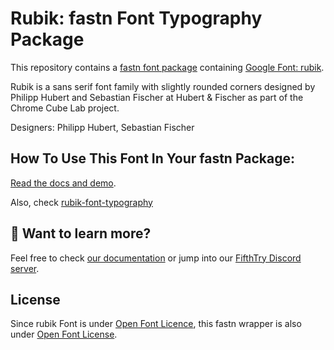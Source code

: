 # Rubik: fastn Font Typography Package

This repository contains a [fastn font package](https://fastn.com/featured/fonts-typography/) containing 
[Google Font: rubik](https://fonts.google.com/specimen/rubik/about).

Rubik is a sans serif font family with slightly rounded corners designed by Philipp Hubert 
and Sebastian Fischer at Hubert & Fischer as part of the Chrome Cube Lab project.

Designers: Philipp Hubert, Sebastian Fischer

## How To Use This Font In Your fastn Package:

[Read the docs and demo](https://fastn-community.github.io/rubik-font/).

Also, check [rubik-font-typography](https://fastn-community.github.io/rubik-font-typography/)

## 👀 Want to learn more?

Feel free to check [our documentation](https://fastn.com/) or jump into our [FifthTry Discord 
server](https://discord.gg/bucrdvptYd).

## License

Since rubik Font is under [Open Font Licence](https://fonts.google.com/specimen/rubik/about), 
this fastn wrapper is also under [Open Font License](LICENSE).
